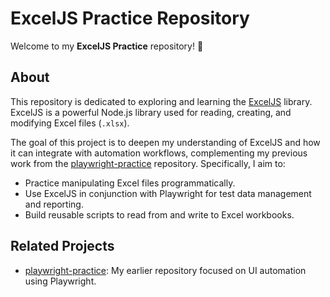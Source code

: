 # ExcelJS Practice Repository

Welcome to my **ExcelJS Practice** repository! 🎉

## About

This repository is dedicated to exploring and learning the [ExcelJS](https://github.com/exceljs/exceljs) library. ExcelJS is a powerful Node.js library used for reading, creating, and modifying Excel files (`.xlsx`).

The goal of this project is to deepen my understanding of ExcelJS and how it can integrate with automation workflows, complementing my previous work from the [playwright-practice](https://github.com/ryandocherty/playwright-practice) repository. Specifically, I aim to:

- Practice manipulating Excel files programmatically.
- Use ExcelJS in conjunction with Playwright for test data management and reporting.
- Build reusable scripts to read from and write to Excel workbooks.

## Related Projects

- [playwright-practice](https://github.com/ryandocherty/playwright-practice): My earlier repository focused on UI automation using Playwright.
